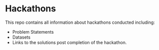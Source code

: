 # Hackathons

This repo contains all information about hackathons conducted including:
* Problem Statements
* Datasets
* Links to the solutions post completion of the hackathon.
